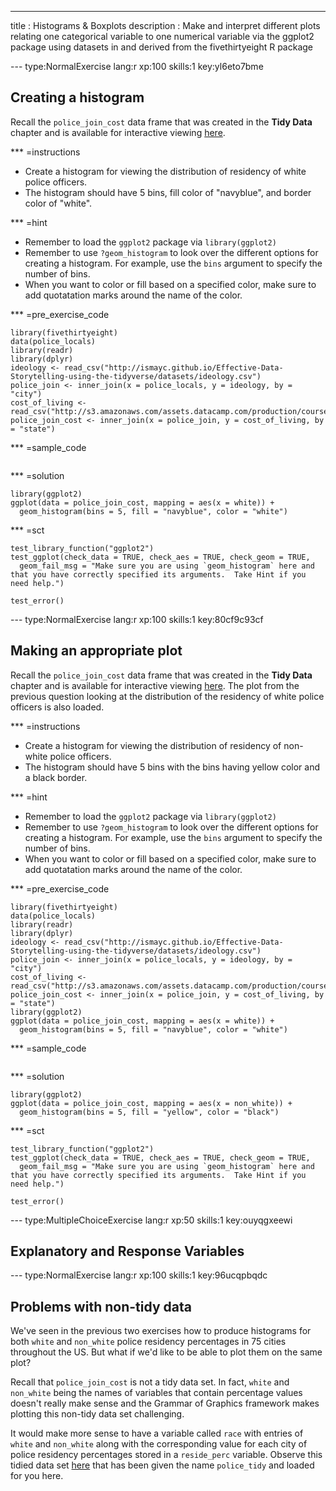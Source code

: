 ---
title       : Histograms & Boxplots
description : Make and interpret different plots relating one categorical variable to one numerical variable via the ggplot2 package using datasets in and derived from the fivethirtyeight R package

--- type:NormalExercise lang:r xp:100 skills:1 key:yl6eto7bme

## Creating a histogram

Recall the `police_join_cost` data frame that was created in the **Tidy Data** chapter and is available for interactive viewing [here](https://ismayc.github.io/Effective-Data-Storytelling-using-the-tidyverse/police_join_cost.html).

*** =instructions
- Create a histogram for viewing the distribution of residency of white police officers.
- The histogram should have 5 bins, fill color of "navyblue", and border color of "white".

*** =hint
- Remember to load the `ggplot2` package via `library(ggplot2)`
- Remember to use `?geom_histogram` to look over the different options for creating a histogram.  For example, use the `bins` argument to specify the number of bins.
- When you want to color or fill based on a specified color, make sure
to add quotatation marks around the name of the color.

*** =pre_exercise_code
```{r}
library(fivethirtyeight)
data(police_locals)
library(readr)
library(dplyr)
ideology <- read_csv("http://ismayc.github.io/Effective-Data-Storytelling-using-the-tidyverse/datasets/ideology.csv")
police_join <- inner_join(x = police_locals, y = ideology, by = "city")
cost_of_living <- read_csv("http://s3.amazonaws.com/assets.datacamp.com/production/course_3085/datasets/cost_of_living.csv")
police_join_cost <- inner_join(x = police_join, y = cost_of_living, by = "state")
```

*** =sample_code
```{r}

```

*** =solution
```{r}
library(ggplot2)
ggplot(data = police_join_cost, mapping = aes(x = white)) +
  geom_histogram(bins = 5, fill = "navyblue", color = "white")
```

*** =sct
```{r}
test_library_function("ggplot2")
test_ggplot(check_data = TRUE, check_aes = TRUE, check_geom = TRUE,
  geom_fail_msg = "Make sure you are using `geom_histogram` here and that you have correctly specified its arguments.  Take Hint if you need help.")

test_error()
```

--- type:NormalExercise lang:r xp:100 skills:1 key:80cf9c93cf

## Making an appropriate plot

Recall the `police_join_cost` data frame that was created in the **Tidy Data** chapter and is available for interactive viewing [here](https://ismayc.github.io/Effective-Data-Storytelling-using-the-tidyverse/police_join_cost.html).  The plot from the previous question looking at the distribution of the residency of white police officers is also loaded.

*** =instructions
- Create a histogram for viewing the distribution of residency of non-white police officers.
- The histogram should have 5 bins with the bins having yellow color and a black border.

*** =hint
- Remember to load the `ggplot2` package via `library(ggplot2)`
- Remember to use `?geom_histogram` to look over the different options for creating a histogram.  For example, use the `bins` argument to specify the number of bins.
- When you want to color or fill based on a specified color, make sure
to add quotatation marks around the name of the color.

*** =pre_exercise_code
```{r}
library(fivethirtyeight)
data(police_locals)
library(readr)
library(dplyr)
ideology <- read_csv("http://ismayc.github.io/Effective-Data-Storytelling-using-the-tidyverse/datasets/ideology.csv")
police_join <- inner_join(x = police_locals, y = ideology, by = "city")
cost_of_living <- read_csv("http://s3.amazonaws.com/assets.datacamp.com/production/course_3085/datasets/cost_of_living.csv")
police_join_cost <- inner_join(x = police_join, y = cost_of_living, by = "state")
library(ggplot2)
ggplot(data = police_join_cost, mapping = aes(x = white)) +
  geom_histogram(bins = 5, fill = "navyblue", color = "white")
```

*** =sample_code
```{r}

```

*** =solution
```{r}
library(ggplot2)
ggplot(data = police_join_cost, mapping = aes(x = non_white)) +
  geom_histogram(bins = 5, fill = "yellow", color = "black")
```

*** =sct
```{r}
test_library_function("ggplot2")
test_ggplot(check_data = TRUE, check_aes = TRUE, check_geom = TRUE,
  geom_fail_msg = "Make sure you are using `geom_histogram` here and that you have correctly specified its arguments.  Take Hint if you need help.")

test_error()
```

--- type:MultipleChoiceExercise lang:r xp:50 skills:1 key:ouyqgxeewi

## Explanatory and Response Variables

--- type:NormalExercise lang:r xp:100 skills:1 key:96ucqpbqdc

## Problems with non-tidy data

We've seen in the previous two exercises how to produce histograms for both `white` and `non_white` police residency percentages in 75 cities throughout the US.  But what if we'd like to be able to plot them on the same plot? 

Recall that `police_join_cost` is not a tidy data set.  In fact, `white` and `non_white` being the names of variables that contain percentage values doesn't really make sense and the Grammar of Graphics framework makes plotting this non-tidy data set challenging.

It would make more sense to have a variable called `race` with entries of `white` and `non_white` along with the corresponding value for each city of police residency percentages stored in a `reside_perc` variable. Observe this tidied data set [here](https://ismayc.github.io/Effective-Data-Storytelling-using-the-tidyverse/police_tidy.html) that has been given the name `police_tidy` and loaded for you here.
